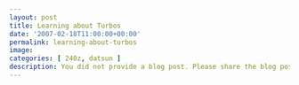 ```yaml
---
layout: post
title: Learning about Turbos
date: '2007-02-18T11:00:00+00:00'
permalink: learning-about-turbos
image: 
categories: [ 240z, datsun ]
description: You did not provide a blog post. Please share the blog post details so I can assist you effectively.
---
```



